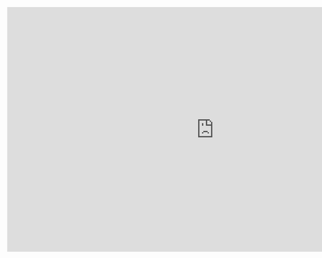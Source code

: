 <iframe allowfullscreen="true" frameborder="0" height="569" src="https://docs.google.com/presentation/d/e/2PACX-1vQqV1h7J5AZO88joVBfx-KPEVAqtxJrhndzRSlNaecuboM7i2ozasJCL3NbZ1dXYaCHDNKrTOHJv8cO/embed?start=false&amp;loop=false&amp;delayms=10000" width="960"></iframe>